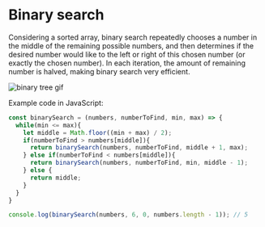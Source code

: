 # Binary search

Considering a sorted array, binary search repeatedly chooses a number in the middle of the remaining possible numbers, and then determines if the desired number would like to the left or right of this chosen number (or exactly the chosen number).
In each iteration, the amount of remaining number is halved, making binary search very efficient.


![binary tree gif](https://ds055uzetaobb.cloudfront.net/image_optimizer/717403b1368376cb6f915e6b4beeb3a7ad54105e.gif)

Example code in JavaScript:

```javascript
const binarySearch = (numbers, numberToFind, min, max) => {
  while(min <= max){
    let middle = Math.floor((min + max) / 2);
    if(numberToFind > numbers[middle]){
      return binarySearch(numbers, numberToFind, middle + 1, max);
    } else if(numberToFind < numbers[middle]){
      return binarySearch(numbers, numberToFind, min, middle - 1);
    } else {
      return middle;
    }
  }
}

console.log(binarySearch(numbers, 6, 0, numbers.length - 1)); // 5
```
